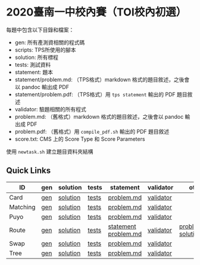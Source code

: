 # 2020臺南一中校內賽（TOI校內初選）

每題中包含以下目錄和檔案：
 - gen: 所有產測資相關的程式碼
 - scripts: TPS所使用的腳本
 - solution: 所有標程
 - tests: 測試資料
 - statement: 題本
 - statement/problem.md: （TPS格式）markdown 格式的題目敘述，之後會以 pandoc 輸出成 PDF
 - statement/problem.pdf: （TPS格式）用 `tps statement` 輸出的 PDF 題目敘述
 - validator: 驗題相關的所有程式
 - problem.md: （舊格式）markdown 格式的題目敘述，之後會以 pandoc 輸出成 PDF
 - problem.pdf: （舊格式）用 `compile_pdf.sh` 輸出的 PDF 題目敘述
 - score.txt: CMS 上的 Score Type 和 Score Parameters
 
使用 `newtask.sh` 建立題目資料夾結構

## Quick Links

| ID | gen | solution | tests | statement | validator | others |
| --- | --- | --- | --- | --- | --- | --- |
| Card | [gen](Card/gen) | [solution](Card/solution) | [tests](Card/tests) | [problem.md](Card/problem.md) | [validator](Card/validator) | |
| Matching | [gen](Matching/gen) | [solution](Matching/solution) | [tests](Matching/tests) | [problem.md](Matching/problem.md) | [validator](Matching/validator) | |
| Puyo | [gen](Puyo/gen) | [solution](Puyo/solution) | [tests](Puyo/tests) | [problem.md](Puyo/problem.md) | [validator](Puyo/validator) | |
| Route | [gen](Route/gen) | [solution](Route/solution) | [tests](Route/tests) | [statement](Route/statement) [problem.md](Route/statement/problem.md) | [validator](Route/validator) | [problem.json](Route/problem.json) [solutions.json](Route/solutions.json) |
| Swap | [gen](Swap/gen) | [solution](Swap/solution) | [tests](Swap/tests) | [problem.md](Swap/problem.md) | [validator](Swap/validator) | |
| Tree | [gen](Tree/gen) | [solution](Tree/solution) | [tests](Tree/tests) | [problem.md](Tree/problem.md) | [validator](Tree/validator) | |
